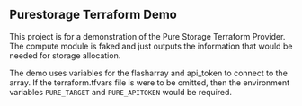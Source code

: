 ## Purestorage Terraform Demo

This project is for a demonstration of the Pure Storage Terraform Provider.
The compute module is faked and just outputs the information that would be needed for storage allocation.

The demo uses variables for the flasharray and api_token to connect to the array.  If the terraform.tfvars file is were to be omitted, then the environment variables `PURE_TARGET` and `PURE_APITOKEN` would be required.
